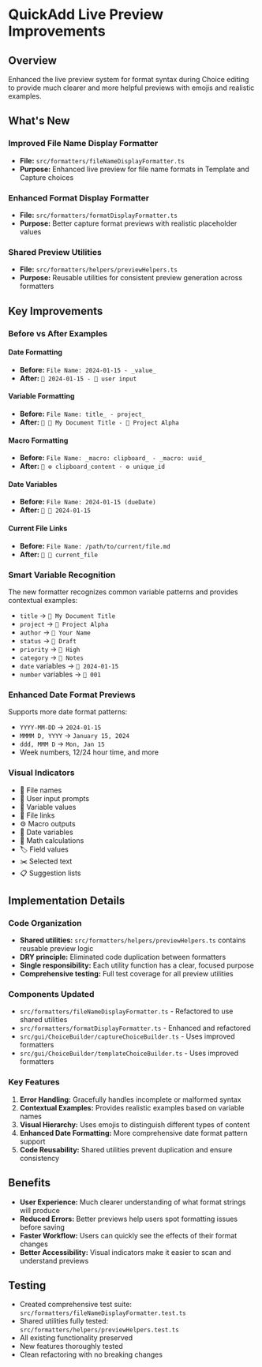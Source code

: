 # QuickAdd Live Preview Improvements

## Overview
Enhanced the live preview system for format syntax during Choice editing to provide much clearer and more helpful previews with emojis and realistic examples.

## What's New

### Improved File Name Display Formatter
- **File:** `src/formatters/fileNameDisplayFormatter.ts`
- **Purpose:** Enhanced live preview for file name formats in Template and Capture choices

### Enhanced Format Display Formatter
- **File:** `src/formatters/formatDisplayFormatter.ts` 
- **Purpose:** Better capture format previews with realistic placeholder values

### Shared Preview Utilities
- **File:** `src/formatters/helpers/previewHelpers.ts`
- **Purpose:** Reusable utilities for consistent preview generation across formatters

## Key Improvements

### Before vs After Examples

#### Date Formatting
- **Before:** `File Name: 2024-01-15 - _value_`
- **After:** `📄 2024-01-15 - 💬 user input`

#### Variable Formatting
- **Before:** `File Name: title_ - project_`
- **After:** `📄 📝 My Document Title - 📝 Project Alpha`

#### Macro Formatting
- **Before:** `File Name: _macro: clipboard_ - _macro: uuid_`
- **After:** `📄 ⚙️ clipboard_content - ⚙️ unique_id`

#### Date Variables
- **Before:** `File Name: 2024-01-15 (dueDate)`
- **After:** `📄 📅 2024-01-15`

#### Current File Links
- **Before:** `File Name: /path/to/current/file.md`
- **After:** `📄 🔗 current_file`

### Smart Variable Recognition
The new formatter recognizes common variable patterns and provides contextual examples:

- `title` → `📝 My Document Title`
- `project` → `📝 Project Alpha`
- `author` → `📝 Your Name`
- `status` → `📝 Draft`
- `priority` → `📝 High`
- `category` → `📝 Notes`
- `date` variables → `💭 2024-01-15`
- `number` variables → `💭 001`

### Enhanced Date Format Previews
Supports more date format patterns:
- `YYYY-MM-DD` → `2024-01-15`
- `MMMM D, YYYY` → `January 15, 2024`
- `ddd, MMM D` → `Mon, Jan 15`
- Week numbers, 12/24 hour time, and more

### Visual Indicators
- 📄 File names
- 💬 User input prompts
- 📝 Variable values
- 🔗 File links
- ⚙️ Macro outputs
- 📅 Date variables
- 🧮 Math calculations
- 🏷️ Field values
- ✂️ Selected text
- 📋 Suggestion lists

## Implementation Details

### Code Organization
- **Shared utilities:** `src/formatters/helpers/previewHelpers.ts` contains reusable preview logic
- **DRY principle:** Eliminated code duplication between formatters
- **Single responsibility:** Each utility function has a clear, focused purpose
- **Comprehensive testing:** Full test coverage for all preview utilities

### Components Updated
- `src/formatters/fileNameDisplayFormatter.ts` - Refactored to use shared utilities
- `src/formatters/formatDisplayFormatter.ts` - Enhanced and refactored
- `src/gui/ChoiceBuilder/captureChoiceBuilder.ts` - Uses improved formatters
- `src/gui/ChoiceBuilder/templateChoiceBuilder.ts` - Uses improved formatters

### Key Features
1. **Error Handling:** Gracefully handles incomplete or malformed syntax
2. **Contextual Examples:** Provides realistic examples based on variable names
3. **Visual Hierarchy:** Uses emojis to distinguish different types of content
4. **Enhanced Date Formatting:** More comprehensive date format pattern support
5. **Code Reusability:** Shared utilities prevent duplication and ensure consistency

## Benefits
- **User Experience:** Much clearer understanding of what format strings will produce
- **Reduced Errors:** Better previews help users spot formatting issues before saving
- **Faster Workflow:** Users can quickly see the effects of their format changes
- **Better Accessibility:** Visual indicators make it easier to scan and understand previews

## Testing
- Created comprehensive test suite: `src/formatters/fileNameDisplayFormatter.test.ts`
- Shared utilities fully tested: `src/formatters/helpers/previewHelpers.test.ts`
- All existing functionality preserved
- New features thoroughly tested
- Clean refactoring with no breaking changes
